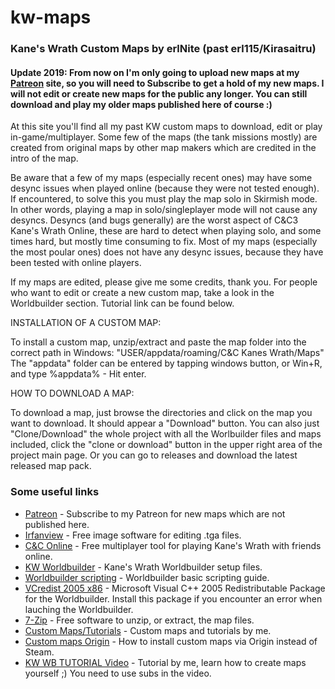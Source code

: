 # kw-maps
### Kane's Wrath Custom Maps by erlNite (past erl115/Kirasaitru)

#### Update 2019: From now on I'm only going to upload new maps at my [Patreon](https://www.patreon.com/erlNite) site, so you will need to Subscribe to get a hold of my new maps. I will not edit or create new maps for the public any longer. You can still download and play my older maps published here of course :)

At this site you'll find all my past KW custom maps to download, edit or play in-game/multiplayer. Some few of the maps (the tank missions mostly) are created from original maps by other map makers which are credited in the intro of the map.

Be aware that a few of my maps (especially recent ones) may have some desync issues when played online (because they were not tested enough). If encountered, to solve this you must play the map solo in Skirmish mode. In other words, playing a map in solo/singleplayer mode will not cause any desyncs.
Desyncs (and bugs generally) are the worst aspect of C&C3 Kane's Wrath Online, these are hard to detect when playing solo, and some times hard, but mostly time consuming to fix. Most of my maps (especially the most poular ones) does not have any desync issues, because they have been tested with online players.

If my maps are edited, please give me some credits, thank you.
For people who want to edit or create a new custom map, take a look in the Worldbuilder section. Tutorial link can be found below.


INSTALLATION OF A CUSTOM MAP:

To install a custom map, unzip/extract and paste the map folder into the correct path in Windows:
"USER/appdata/roaming/C&C Kanes Wrath/Maps"
The "appdata" folder can be entered by tapping windows button, or Win+R, and type %appdata% - Hit enter.


HOW TO DOWNLOAD A MAP:

To download a map, just browse the directories and click on the map you want to download. It should appear a "Download" button. You can also just "Clone/Download" the whole project with all the Worlbuilder files and maps included, click the "clone or download" button in the upper right area of the project main page. Or you can go to releases and download the latest released map pack.


### Some useful links
* [Patreon](https://www.patreon.com/erlNite) - Subscribe to my Patreon for new maps which are not published here.
* [Irfanview](https://www.irfanview.com/) - Free image software for editing .tga files.
* [C&C Online](https://cnc-online.net/en/) - Free multiplayer tool for playing Kane's Wrath with friends online.
* [KW Worldbuilder](http://www.moddb.com/games/cc-kanes-wrath/downloads/cc-3-kanes-wrath-worldbuilder-v11) - Kane's Wrath Worldbuilder setup files.
* [Worldbuilder scripting](https://www.gamereplays.org/community/index.php?showtopic=261606) - Worldbuilder basic scripting guide.
* [VCredist 2005 x86](https://www.microsoft.com/en-in/download/details.aspx?id=3387) - Microsoft Visual C++ 2005 Redistributable Package for the Worldbuilder. Install this package if you encounter an error when lauching the Worldbuilder.
* [7-Zip](https://www.7-zip.org/) - Free software to unzip, or extract, the map files.
* [Custom Maps/Tutorials](https://www.youtube.com/playlist?list=PLG-nemiRc1_pUJn8WQ85MwKuj352YgQu5) - Custom maps and tutorials by me.
* [Custom maps Origin](http://www.cnclabs.com/FORUMS/CNC_POSTSM126363_mAPS-INSTALLATION--NOT-FOUND-MY-ANSWERS-YET.ASPX#POST126363) - How to install custom maps via Origin instead of Steam.
* [KW WB TUTORIAL Video](https://www.youtube.com/watch?v=Z_LQOt3CSAY) - Tutorial by me, learn how to create maps yourself ;) You need to use subs in the video.
